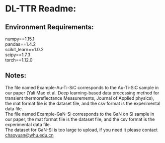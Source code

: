 # DL-TTR Readme:
## Environment Requirements:
numpy==1.15.1  
pandas==1.4.2  
scikit_learn==1.0.2  
scipy==1.7.3  
torch==1.12.0  
## Notes:
The file named Example-Au-Ti-SiC corresponds to the Au-Ti-SiC sample in our paper (Yali Mao et al. Deep learning-based data processing method for transient thermoreflectance Measurements, Journal of Applied physics), the mat format file is the dataset file, and the csv format is the experimental data file.  
The file named Example-GaN-Si corresponds to the GaN on Si sample in our paper, the mat format file is the dataset file, and the csv format is the experimental data file.  
The dataset for GaN-Si is too large to upload, if you need it please contact chaoyuan@whu.edu.cn
